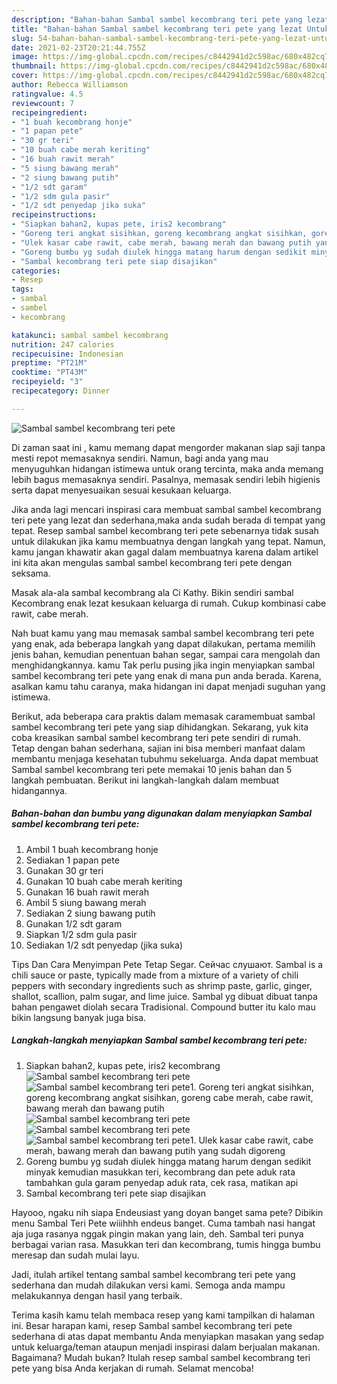```yaml
---
description: "Bahan-bahan Sambal sambel kecombrang teri pete yang lezat Untuk Jualan"
title: "Bahan-bahan Sambal sambel kecombrang teri pete yang lezat Untuk Jualan"
slug: 54-bahan-bahan-sambal-sambel-kecombrang-teri-pete-yang-lezat-untuk-jualan
date: 2021-02-23T20:21:44.755Z
image: https://img-global.cpcdn.com/recipes/c8442941d2c598ac/680x482cq70/sambal-sambel-kecombrang-teri-pete-foto-resep-utama.jpg
thumbnail: https://img-global.cpcdn.com/recipes/c8442941d2c598ac/680x482cq70/sambal-sambel-kecombrang-teri-pete-foto-resep-utama.jpg
cover: https://img-global.cpcdn.com/recipes/c8442941d2c598ac/680x482cq70/sambal-sambel-kecombrang-teri-pete-foto-resep-utama.jpg
author: Rebecca Williamson
ratingvalue: 4.5
reviewcount: 7
recipeingredient:
- "1 buah kecombrang honje"
- "1 papan pete"
- "30 gr teri"
- "10 buah cabe merah keriting"
- "16 buah rawit merah"
- "5 siung bawang merah"
- "2 siung bawang putih"
- "1/2 sdt garam"
- "1/2 sdm gula pasir"
- "1/2 sdt penyedap jika suka"
recipeinstructions:
- "Siapkan bahan2, kupas pete, iris2 kecombrang"
- "Goreng teri angkat sisihkan, goreng kecombrang angkat sisihkan, goreng cabe merah, cabe rawit, bawang merah dan bawang putih"
- "Ulek kasar cabe rawit, cabe merah, bawang merah dan bawang putih yang sudah digoreng"
- "Goreng bumbu yg sudah diulek hingga matang harum dengan sedikit minyak kemudian masukkan teri, kecombrang dan pete aduk rata tambahkan gula garam penyedap aduk rata, cek rasa, matikan api"
- "Sambal kecombrang teri pete siap disajikan"
categories:
- Resep
tags:
- sambal
- sambel
- kecombrang

katakunci: sambal sambel kecombrang 
nutrition: 247 calories
recipecuisine: Indonesian
preptime: "PT21M"
cooktime: "PT43M"
recipeyield: "3"
recipecategory: Dinner

---
```



![Sambal sambel kecombrang teri pete](https://img-global.cpcdn.com/recipes/c8442941d2c598ac/680x482cq70/sambal-sambel-kecombrang-teri-pete-foto-resep-utama.jpg)

Di zaman  saat ini , kamu memang dapat mengorder makanan siap saji tanpa mesti repot memasaknya sendiri. Namun, bagi anda yang mau menyuguhkan hidangan istimewa untuk orang tercinta, maka anda memang lebih bagus memasaknya sendiri. Pasalnya, memasak sendiri lebih higienis serta dapat menyesuaikan sesuai kesukaan keluarga.

Jika anda lagi mencari inspirasi cara membuat sambal sambel kecombrang teri pete yang lezat dan sederhana,maka anda sudah berada di tempat yang tepat. Resep sambal sambel kecombrang teri pete  sebenarnya tidak susah untuk dilakukan jika kamu membuatnya dengan langkah yang tepat. Namun, kamu jangan khawatir akan gagal dalam membuatnya 
karena dalam artikel ini kita akan mengulas sambal sambel kecombrang teri pete dengan seksama.  

Masak ala-ala sambal kecombrang ala Ci Kathy. Bikin sendiri sambal Kecombrang enak lezat kesukaan keluarga di rumah. Cukup kombinasi cabe rawit, cabe merah.

Nah buat kamu yang mau memasak sambal sambel kecombrang teri pete yang enak, ada beberapa langkah yang dapat dilakukan, pertama memilih jenis bahan, kemudian penentuan bahan segar, sampai cara mengolah dan menghidangkannya. kamu Tak perlu pusing jika ingin menyiapkan sambal sambel kecombrang teri pete yang enak di mana pun anda berada. Karena, asalkan kamu  tahu caranya, maka hidangan ini dapat menjadi suguhan yang istimewa.

Berikut, ada beberapa cara praktis  dalam memasak caramembuat sambal sambel kecombrang teri pete yang siap dihidangkan. Sekarang, yuk kita coba kreasikan sambal sambel kecombrang teri pete sendiri di rumah. Tetap dengan bahan sederhana, sajian ini bisa memberi manfaat dalam membantu menjaga kesehatan tubuhmu sekeluarga. Anda dapat membuat Sambal sambel kecombrang teri pete memakai 10 jenis bahan dan 5 langkah pembuatan. Berikut ini langkah-langkah dalam membuat hidangannya.

<!--inarticleads1-->

##### Bahan-bahan dan bumbu yang digunakan dalam menyiapkan Sambal sambel kecombrang teri pete:

1. Ambil 1 buah kecombrang honje
1. Sediakan 1 papan pete
1. Gunakan 30 gr teri
1. Gunakan 10 buah cabe merah keriting
1. Gunakan 16 buah rawit merah
1. Ambil 5 siung bawang merah
1. Sediakan 2 siung bawang putih
1. Gunakan 1/2 sdt garam
1. Siapkan 1/2 sdm gula pasir
1. Sediakan 1/2 sdt penyedap (jika suka)


Tips Dan Cara Menyimpan Pete Tetap Segar. Сейчас слушают. Sambal is a chili sauce or paste, typically made from a mixture of a variety of chili peppers with secondary ingredients such as shrimp paste, garlic, ginger, shallot, scallion, palm sugar, and lime juice. Sambal yg dibuat dibuat tanpa bahan pengawet diolah secara Tradisional. Compound butter itu kalo mau bikin langsung banyak juga bisa. 

<!--inarticleads2-->

##### Langkah-langkah menyiapkan Sambal sambel kecombrang teri pete:

1. Siapkan bahan2, kupas pete, iris2 kecombrang
<img src="https://img-global.cpcdn.com/steps/c9a543623a215d28/160x128cq70/sambal-sambel-kecombrang-teri-pete-langkah-memasak-1-foto.jpg" alt="Sambal sambel kecombrang teri pete"><img src="https://img-global.cpcdn.com/steps/c65f981f8a49cbc1/160x128cq70/sambal-sambel-kecombrang-teri-pete-langkah-memasak-1-foto.jpg" alt="Sambal sambel kecombrang teri pete">1. Goreng teri angkat sisihkan, goreng kecombrang angkat sisihkan, goreng cabe merah, cabe rawit, bawang merah dan bawang putih
<img src="https://img-global.cpcdn.com/steps/c1887550fdbd76fc/160x128cq70/sambal-sambel-kecombrang-teri-pete-langkah-memasak-2-foto.jpg" alt="Sambal sambel kecombrang teri pete"><img src="https://img-global.cpcdn.com/steps/acfd9c6ace7cf68b/160x128cq70/sambal-sambel-kecombrang-teri-pete-langkah-memasak-2-foto.jpg" alt="Sambal sambel kecombrang teri pete"><img src="https://img-global.cpcdn.com/steps/56b1a968293d3d2e/160x128cq70/sambal-sambel-kecombrang-teri-pete-langkah-memasak-2-foto.jpg" alt="Sambal sambel kecombrang teri pete">1. Ulek kasar cabe rawit, cabe merah, bawang merah dan bawang putih yang sudah digoreng
1. Goreng bumbu yg sudah diulek hingga matang harum dengan sedikit minyak kemudian masukkan teri, kecombrang dan pete aduk rata tambahkan gula garam penyedap aduk rata, cek rasa, matikan api
1. Sambal kecombrang teri pete siap disajikan


Hayooo, ngaku nih siapa Endeusiast yang doyan banget sama pete? Dibikin menu Sambal Teri Pete wiiihhh endeus banget. Cuma tambah nasi hangat aja juga rasanya nggak pingin makan yang lain, deh. Sambal teri punya berbagai varian rasa. Masukkan teri dan kecombrang, tumis hingga bumbu meresap dan sudah mulai layu. 

Jadi, itulah artikel tentang  sambal sambel kecombrang teri pete  yang sederhana dan mudah dilakukan versi kami. Semoga anda mampu melakukannya dengan hasil yang terbaik. 

Terima kasih kamu telah membaca resep yang kami tampilkan di halaman ini. Besar harapan kami, resep  Sambal sambel kecombrang teri pete sederhana di atas dapat membantu Anda menyiapkan masakan yang sedap untuk keluarga/teman ataupun menjadi inspirasi dalam berjualan makanan. Bagaimana? Mudah bukan? Itulah resep sambal sambel kecombrang teri pete yang bisa Anda kerjakan di rumah. Selamat mencoba!

